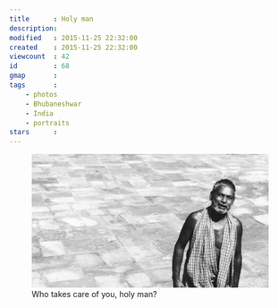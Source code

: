 ```yaml
---
title      : Holy man
description: 
modified   : 2015-11-25 22:32:00
created    : 2015-11-25 22:32:00
viewcount  : 42
id         : 68
gmap       :
tags       :
    - photos
    - Bhubaneshwar
    - India
    - portraits
stars      :
---
```


<figure>
    <img src="img/holy-man.jpg">
    <figcaption>Who takes care of you, holy man?</figcaption>
</figure>

